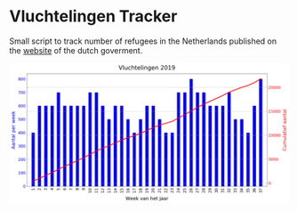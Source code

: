# Vluchtelingen Tracker
Small script to track number of refugees in the Netherlands published on the [website](https://www.rijksoverheid.nl/documenten/publicaties/2019/01/14/de-asielinstroom-per-week-2019) of the dutch goverment.

<img src="https://github.com/stephansmit/vluchtelingen_tracker/raw/master/vluchtelingen.png"/>
     
